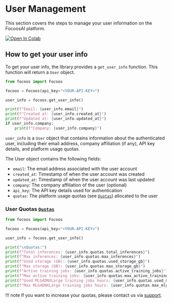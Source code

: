 # User Management

This section covers the steps to manage your user information on the FocoosAI platform.

[![Open In Colab](https://colab.research.google.com/assets/colab-badge.svg)](https://colab.research.google.com/github/FocoosAI/focoos/blob/main/notebooks/user_info.ipynb)

## How to get your user info
To get your user info, the library provides a `get_user_info` function. This function will return a `User` object.

```python
from focoos import Focoos

focoos = Focoos(api_key="<YOUR-API-KEY>")

user_info = focoos.get_user_info()

print(f"Email: {user_info.email}")
print(f"Created at: {user_info.created_at}")
print(f"Updated at: {user_info.updated_at}")
if user_info.company:
    print(f"Company: {user_info.company}")


```
`user_info` is a `User` object that contains information about the authenticated user, including their email address, company affiliation (if any), API key details, and platform usage quotas.

The User object contains the following fields:

- `email`: The email address associated with the user account
- `created_at`: Timestamp of when the user account was created
- `updated_at`: Timestamp of when the user account was last updated
- `company`: The company affiliation of the user (optional)
- `api_key`: The API key details used for authentication
- `quotas`: The platform usage quotas (see [`Quotas`](/focoos/api/ports/#focoos.ports.Quotas)) allocated to the user
### User Quotas [`Quotas`](/focoos/api/ports/#focoos.ports.Quotas)
```python
from focoos import Focoos

focoos = Focoos(api_key="<YOUR-API-KEY>")

user_info = focoos.get_user_info()

print("\nQuotas:")
print(f"Total inferences: {user_info.quotas.total_inferences}")
print(f"Max inferences: {user_info.quotas.max_inferences}")
print(f"Used storage (GB): {user_info.quotas.used_storage_gb}")
print(f"Max storage (GB): {user_info.quotas.max_storage_gb}")
print(f"Active training jobs: {user_info.quotas.active_training_jobs}")
print(f"Max active training jobs: {user_info.quotas.max_active_training_jobs}")
print(f"Used MLG4DNXLarge training jobs hours: {user_info.quotas.used_mlg4dnxlarge_training_jobs_hours}")
print(f"Max MLG4DNXLarge training jobs hours: {user_info.quotas.max_mlg4dnxlarge_training_jobs_hours}")


```


!!! note
    If you want to increase your quotas, please contact us via [support](mailto:support@focoos.ai).
